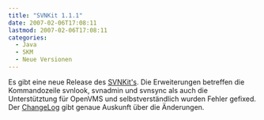 ```yaml
---
title: "SVNKit 1.1.1"
date: 2007-02-06T17:08:11
lastmod: 2007-02-06T17:08:11
categories:
  - Java
  - SKM
  - Neue Versionen
---
```

Es gibt eine neue Release des <a href="http://www.svnkit.com"  title="SVNKit">SVNKit's</a>. Die Erweiterungen betreffen die Kommandozeile svnlook, svnadmin und svnsync als auch die Unterstütztung für OpenVMS und selbstverständlich wurden Fehler gefixed. Der <a href="http://svn.svnkit.com/repos/svnkit/tags/1.1.1/changelog.txt"  title="ChangeLog">ChangeLog</a> gibt genaue Auskunft über die Änderungen.
